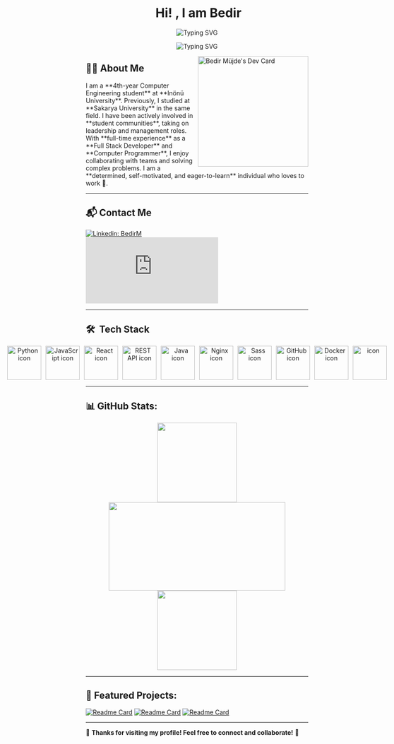 <h1 align="center"> &nbsp;Hi! , I am Bedir</h1>

<p align="center">
  <img src="https://readme-typing-svg.herokuapp.com?font=Fira+Code&size=22&pause=1000&color=F7C900&center=true&vCenter=true&width=500&lines=Full+Stack+Developer;Computer+Engineering+Student;Tech+Enthusiast;" alt="Typing SVG" />
</p>
<p align="center">
  <img src="https://readme-typing-svg.herokuapp.com?font=Fira+Code&size=22&pause=1000&color=F7C900&center=true&vCenter=true&width=500&lines=Junior+Software+Developer;Cyber+Security;Python+AI" alt="Typing SVG" />
</p>

<a><img src="https://github.com/BedirM/BedirM/blob/main/Bedir_M%C3%BCjde_.PNG" align=right width="250" alt="Bedir Müjde's Dev Card"/></a>

## 👨‍💻 About Me
<p align="left">
I am a **4th-year Computer Engineering student** at **Inönü University**. Previously, I studied at **Sakarya University** in the same field.  
I have been actively involved in **student communities**, taking on leadership and management roles.  
With **full-time experience** as a **Full Stack Developer** and **Computer Programmer**, I enjoy collaborating with teams and solving complex problems.  
I am a **determined, self-motivated, and eager-to-learn** individual who loves to work 🙂.  
</p>

---

## 📬 Contact Me  
[![Linkedin: BedirM](https://img.shields.io/badge/-Bedir%20Müjde-blue?style=flat-square&logo=Linkedin&logoColor=white&link=https://www.linkedin.com/in/bedir-m%C3%BCjde-3a27b6221/)](https://www.linkedin.com/in/bedir-m%C3%BCjde-3a27b6221/)  
[![Gmail Badge](https://img.shields.io/badge/-Bedir%20Müjde-c14438?style=flat&logo=Gmail&logoColor=white&link=mailto:bedirmujde@hotmail.com)](mailto:bedirmujde@hotmail.com)  

---

## 🛠 &nbsp;Tech Stack  
<div align="center" style="display: flex; justify-content: center; gap: 10px; align-items: center; width:100%">
    <img src="https://techstack-generator.vercel.app/python-icon.svg" alt="Python icon" width="77" height="77" />
    <img src="https://techstack-generator.vercel.app/js-icon.svg" alt="JavaScript icon" width="77" height="77" />
    <img src="https://techstack-generator.vercel.app/react-icon.svg" alt="React icon" width="77" height="77" />
    <img src="https://techstack-generator.vercel.app/restapi-icon.svg" alt="REST API icon" width="77" height="77" />
    <img src="https://techstack-generator.vercel.app/java-icon.svg" alt="Java icon" width="77" height="77" />
    <img src="https://techstack-generator.vercel.app/nginx-icon.svg" alt="Nginx icon" width="77" height="77" />
    <img src="https://techstack-generator.vercel.app/sass-icon.svg" alt="Sass icon" width="77" height="77" />
    <img src="https://techstack-generator.vercel.app/github-icon.svg" alt="GitHub icon" width="77" height="77" />
    <img src="https://techstack-generator.vercel.app/docker-icon.svg" alt="Docker icon" width="77" height="77" />    
    <img src="https://techstack-generator.vercel.app/mysql-icon.svg" alt="icon" width="77" height="77" />
</div>

---

## 📊 GitHub Stats:
<div align="center">
  <img src="https://github-readme-stats.vercel.app/api?username=BedirM&show_icons=true&theme=radical" height="180em" />
  <img src="https://github-readme-streak-stats.herokuapp.com/?user=BedirM&theme=radical" height="200px" width="400px" />
  <img src="https://github-readme-stats.vercel.app/api/top-langs/?username=BedirM&layout=compact&langs_count=8&theme=radical" height="180em" />
</div>

---

## 📌 Featured Projects:
[![Readme Card](https://github-readme-stats.vercel.app/api/pin/?username=BedirM&repo=Web_Scraping_Beatifulsoup_TelegramBot&theme=radical)](https://github.com/BedirM/Web_Scraping_Beatifulsoup_TelegramBot)
[![Readme Card](https://github-readme-stats.vercel.app/api/pin/?username=BedirM&repo=social_medya_app&theme=radical)](https://github.com/BedirM/social_medya_app)
[![Readme Card](https://github-readme-stats.vercel.app/api/pin/?username=BedirM&repo=Gym_Member_Managment_System&theme=radical)](https://github.com/BedirM/Gym_Member_Managment_System)

---

🌟 **Thanks for visiting my profile! Feel free to connect and collaborate!** 🚀
